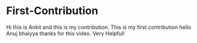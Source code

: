 # First-Contribution
Hi this is Ankit and this is my contribution.
This is my first contribution
hello Anuj bhaiyya thanks for this video. Very Helpful!
